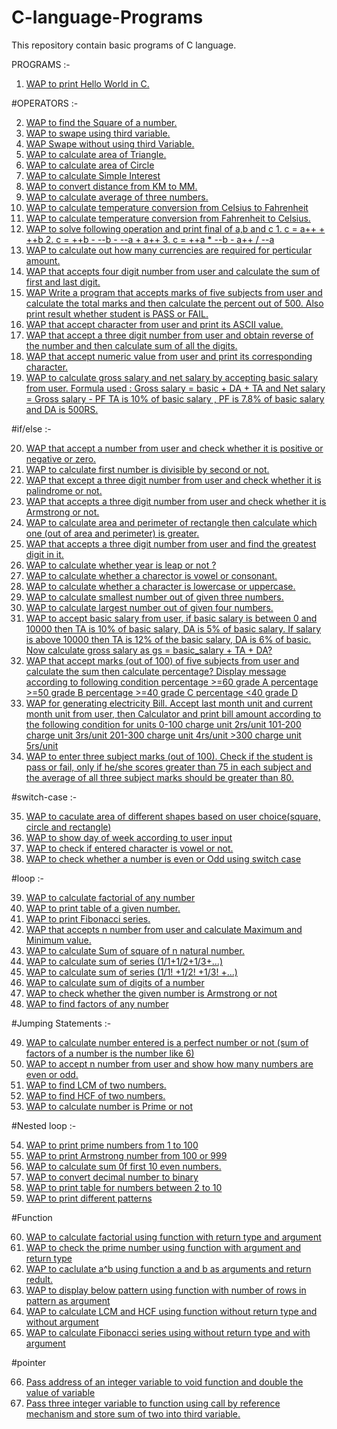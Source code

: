 # C-language-Programs
This repository contain basic programs of C language.

PROGRAMS :-

1. [WAP to print Hello World in C.](https://github.com/Shad-Sheikh/C-language-Programs/blob/master/C-Programs/01_Hello_World_Program.c)

#OPERATORS :-

2. [WAP to find the Square of a number.](https://github.com/Shad-Sheikh/C-Programs/blob/master/C-Programs/02_square_of_number.c)
3. [WAP to swape using third variable.](https://github.com/Shad-Sheikh/C-Programs/blob/master/C-Programs/03_swap.c)
4. [WAP Swape without using third Variable.](https://github.com/Shad-Sheikh/C-Programs/blob/master/C-Programs/04_swap_without_3rd_variable.c)
5. [WAP to calculate area of Triangle.](https://github.com/Shad-Sheikh/C-Programs/blob/master/C-Programs/05_Area_triangle.c)
6. [WAP to calculate area of Circle](https://github.com/Shad-Sheikh/C-Programs/blob/master/C-Programs/06_Area_of_circle.c)
7. [WAP to calculate Simple Interest](https://github.com/Shad-Sheikh/C-Programs/blob/master/C-Programs/07_Simple_intreser.c)
8. [WAP to convert distance from KM to MM.](https://github.com/Shad-Sheikh/C-Programs/blob/master/C-Programs/08_convet_KM_MM.c)
9. [WAP to calculate average of three numbers.](https://github.com/Shad-Sheikh/C-Programs/blob/master/C-Programs/09_average_of_3_num.c)
10. [WAP to calculate temperature conversion from Celsius to Fahrenheit](https://github.com/Shad-Sheikh/C-Programs/blob/master/C-Programs/10_convert_celsius_to_fahrenheit.c)
11. [WAP to calculate temperature conversion from Fahrenheit to Celsius.](https://github.com/Shad-Sheikh/C-Programs/blob/master/C-Programs/11_convert_Fahrenheit_Celsius.c)
12. [WAP to solve following operation and print final of a,b and c 1. c = a++ + ++b  2. c = ++b - --b - --a + a++  3. c = ++a * --b - a++ / --a](https://github.com/Shad-Sheikh/C-Programs/blob/master/C-Programs/12_inc_dec_opt.c)
13. [WAP to calculate out how many currencies are required for perticular amount.](https://github.com/Shad-Sheikh/C-Programs/blob/master/C-Programs/13_Currency.c)
14. [WAP that accepts four digit number from user and calculate the sum of first and last digit.](https://github.com/Shad-Sheikh/C-Programs/blob/master/C-Programs/14_first_last_digit_sum.c)
15. [WAP Write a program that accepts marks of five subjects from user and calculate the total marks and then calculate the  percent out of 500. Also print result whether student is PASS or FAIL.](https://github.com/Shad-Sheikh/C-Programs/blob/master/C-Programs/15_result.c)
16. [WAP that accept character from user and print its ASCII value.](https://github.com/Shad-Sheikh/C-Programs/blob/master/C-Programs/16_ASCII.c)
17. [WAP that accept a three digit number from user and obtain reverse of the number and then calculate sum of all the digits.](https://github.com/Shad-Sheikh/C-Programs/blob/master/C-Programs/17_reverse_of_number.c)
18. [WAP that accept numeric value from user and print its corresponding character.](https://github.com/Shad-Sheikh/C-Programs/blob/master/C-Programs/18_charector.c)
19. [WAP to calculate gross salary and net salary by accepting basic salary from user. Formula used : Gross salary = basic + DA + TA and Net salary =  Gross salary - PF
TA is 10% of basic salary , PF is 7.8%     of basic salary and DA is 500RS.](https://github.com/Shad-Sheikh/C-Programs/blob/master/C-Programs/19_salary.c)

#if/else :-

20. [WAP that accept a number from user and check whether it is positive or negative or zero.](https://github.com/Shad-Sheikh/C-Programs/blob/master/C-Programs/20_positive_negative.c)
21. [WAP to calculate first number is divisible by second or not.](https://github.com/Shad-Sheikh/C-Programs/blob/master/C-Programs/21_divisiblitiy)
22. [WAP that except a three digit number from user and check whether it is palindrome or not.](https://github.com/Shad-Sheikh/C-Programs/blob/master/C-Programs/22_palindrom.c)
23. [WAP that accepts a three digit number from user and check whether it is Armstrong or not.](https://github.com/Shad-Sheikh/C-Programs/blob/master/C-Programs/23_Armstrong)
24. [WAP to calculate area and perimeter of rectangle then calculate which one (out of area and perimeter) is greater.](https://github.com/Shad-Sheikh/C-Programs/blob/master/C-Programs/24_area_perimeter)
25. [WAP that accepts a three digit number from user and find the greatest digit in it. ](https://github.com/Shad-Sheikh/C-Programs/blob/master/C-Programs/25_greatest_digit.c)
26. [WAP to calculate whether year is leap or not ?](https://github.com/Shad-Sheikh/C-Programs/blob/master/C-Programs/26_leap_year.c)
27. [WAP to calculate whether a charector is vowel or consonant.](https://github.com/Shad-Sheikh/C-Programs/blob/master/C-Programs/27_vowel_consonent.c)
28. [WAP to calculate whether a character is lowercase or uppercase.](https://github.com/Shad-Sheikh/C-Programs/blob/master/C-Programs/28_lowercase_to_uppercase.c)
29. [ WAP to calculate smallest number out of given three numbers.](https://github.com/Shad-Sheikh/C-Programs/blob/master/C-Programs/29_smallest_no.c)
30. [WAP to calculate largest number out of given four numbers.](https://github.com/Shad-Sheikh/C-Programs/blob/master/C-Programs/30_largest.c)
31. [WAP to accept basic salary from user, if basic salary is between 0 and 10000 then TA is 10% of basic salary, DA is 5% of basic salary. If salary is above 10000 then TA is 12% of the basic salary, DA is 6% of basic.  Now calculate gross salary as gs = basic_salary + TA + DA?](https://github.com/Shad-Sheikh/C-Programs/blob/master/C-Programs/31_salary.c)
32. [WAP that accept marks (out of 100) of five subjects from user and calculate the sum then calculate percentage? 
Display message according to following condition 
percentage >=60 grade A
percentage >=50 grade B
percentage >=40 grade C
percentage <40   grade D](https://github.com/Shad-Sheikh/C-Programs/blob/master/C-Programs/32_grade.c)
33. [WAP for generating electricity Bill. Accept last month unit and current month unit from user, then Calculator and print bill amount according to the following condition for units  0-100 charge unit 2rs/unit  101-200 charge unit 3rs/unit  201-300 charge unit 4rs/unit  >300 charge unit 5rs/unit 
](https://github.com/Shad-Sheikh/C-Programs/blob/master/C-Programs/33_electricity_bill.c)
34. [WAP to enter three subject marks (out of 100). Check if the student is pass or fail, only if he/she scores greater than 75 in each subject and the average of all three subject marks should be greater than 80.](https://github.com/Shad-Sheikh/C-Programs/blob/master/C-Programs/34_marks.c)

#switch-case :-

35. [WAP to caculate area of different shapes based on user choice(square, circle and rectangle)](https://github.com/Shad-Sheikh/C-Programs/blob/master/C-Programs/35_Area_of_shape.c)
36. [WAP to show day of week according to user input](https://github.com/Shad-Sheikh/C-Programs/blob/master/C-Programs/36_day_of_week.c)
37. [WAP to check if entered character is vowel or not.](https://github.com/Shad-Sheikh/C-Programs/blob/master/C-Programs/37_vowel.c)
38. [WAP to check whether a number is even or Odd using switch case](https://github.com/Shad-Sheikh/C-Programs/blob/master/C-Programs/38_even_odd.c)

#loop :-

39. [WAP to calculate factorial of any number](https://github.com/Shad-Sheikh/C-Programs/blob/master/C-Programs/39_factorial_of_num.c)
40. [WAP to print table of a given number.](https://github.com/Shad-Sheikh/C-Programs/blob/master/C-Programs/40_number_table.c)
41. [WAP to print Fibonacci series.](https://github.com/Shad-Sheikh/C-Programs/blob/master/C-Programs/41_fibonacci_series.c)
42. [WAP that accepts n number from user and calculate Maximum and Minimum value.](https://github.com/Shad-Sheikh/C-Programs/blob/master/C-Programs/42_max_min_n_num.c)
43. [WAP to calculate Sum of square of n natural number.](https://github.com/Shad-Sheikh/C-Programs/blob/master/C-Programs/43_sum_of_square)
44. [WAP to calculate sum of series (1/1+1/2+1/3+...)](https://github.com/Shad-Sheikh/C-Programs/blob/master/C-Programs/44_sum_of_series.c)
45. [WAP to calculate sum of series (1/1! +1/2! +1/3! +...)](https://github.com/Shad-Sheikh/C-Programs/blob/master/C-Programs/45_sum_of_series2.c)
46. [WAP to calculate sum of digits of a number](https://github.com/Shad-Sheikh/C-Programs/blob/master/C-Programs/46_sum_of_digit.c)
47. [WAP to check whether the given number is Armstrong or not](https://github.com/Shad-Sheikh/C-Programs/blob/master/C-Programs/47.%20%20Armstrong2.c)
48. [WAP to find factors of any number](https://github.com/Shad-Sheikh/C-Programs/blob/master/C-Programs/48_factors)

#Jumping Statements :-

49. [WAP to calculate number entered is a perfect number or not (sum of factors of a number is the number like 6) ](https://github.com/Shad-Sheikh/C-Programs/blob/master/C-Programs/49_perfect_number.c)
50. [WAP to accept n number from user and show how many numbers are even or odd.](https://github.com/Shad-Sheikh/C-Programs/blob/master/C-Programs/50_num_of_even_odd.c)
51. [WAP to find LCM of two numbers.](https://github.com/Shad-Sheikh/C-Programs/blob/master/C-Programs/51_LCM.c)
52. [WAP to find HCF of two numbers.](https://github.com/Shad-Sheikh/C-Programs/blob/master/C-Programs/52_HCF.c)
53. [WAP to calculate number is Prime or not](https://github.com/Shad-Sheikh/C-Programs/blob/master/C-Programs/53_prime_no.c)

#Nested loop :-

54. [WAP to print prime numbers from 1 to 100](https://github.com/Shad-Sheikh/C-Programs/blob/master/C-Programs/54_prime_1_to_100.c)
55. [WAP to print Armstrong number from  100 or 999](https://github.com/Shad-Sheikh/C-Programs/blob/master/C-Programs/55_armstrong_100_to_999.c)
56. [WAP to calculate sum 0f first 10 even numbers.](https://github.com/Shad-Sheikh/C-Programs/blob/master/C-Programs/56_sum_of_even.c)
57. [WAP to convert decimal number to binary](https://github.com/Shad-Sheikh/C-Programs/blob/master/C-Programs/57_decimal_binary.c)
58. [WAP to print table for numbers between 2 to 10](https://github.com/Shad-Sheikh/C-Programs/blob/master/C-Programs/58_table.c)
59. [WAP to print different patterns](https://github.com/Shad-Sheikh/C-Programs/blob/master/C-Programs/59_patterns.c)

#Function

60. [WAP to calculate factorial using function with return type and argument](https://github.com/Shad-Sheikh/C-Programs/blob/master/C-Programs/60_fact_fun.c)
61. [WAP to check the prime number using function with argument and return type](https://github.com/Shad-Sheikh/C-Programs/blob/master/C-Programs/61_prime_fun.c)
62. [WAP to caclulate a^b using function a and b as arguments and return redult.](https://github.com/Shad-Sheikh/C-Programs/blob/master/C-Programs/62_power.c)
63. [WAP to display below pattern using function with number of rows in pattern as argument](https://github.com/Shad-Sheikh/C-Programs/blob/master/C-Programs/63_pattern_fun.c)
64. [ WAP to calculate LCM and HCF using function without return type and without argument](https://github.com/Shad-Sheikh/C-Programs/blob/master/C-Programs/64_lcm_hcf_fun.c)
65. [WAP to calculate Fibonacci series using without return type and with argument](https://github.com/Shad-Sheikh/C-Programs/blob/master/C-Programs/65_fibonacci_fun)

#pointer

66. [Pass address of an integer variable to void function and double the value of variable](https://github.com/Shad-Sheikh/C-Programs/blob/master/C-Programs/66_double_pointer.c)
67. [Pass three integer variable to function using call by reference mechanism and store sum of two into third variable. ](https://github.com/Shad-Sheikh/C-Programs/blob/master/C-Programs/67_sum_by_reference.c)
